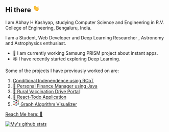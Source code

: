 ## Hi there <img src="wave.gif" alt="drawing" width="25"/>

I am Abhay H Kashyap, studying Computer Science and Engineering in R.V. College of Engineering, Bengaluru, India.

I am a Student, Web Developer and Deep Learning Researcher , Astronomy and Astrophysics enthusiast.

- 📱 I am currently working Samsung PRISM project about instant apps.
- 🕸 I have recently started exploring Deep Learning.

Some of the projects I have previously worked on are:
1. [Conditional Independence using RCoT](https://github.com/mayank-agarwal-ln/RCoT)
2. [💸 Personal Finance Manager using Java](https://github.com/abhayhk2001/Personal-Finance-JavaFX)
3. [💉 Rural Vaccination Drive Portal](https://github.com/abhayhk2001/DTL)
4. [📝 React-Todo Application](https://taskcompleted-react.netlify.app/)
5. [<img src="./network.svg" alt="drawing" width="20"/> Graph Algorithm Visualizer](https://graphviz.netlify.app/)


[Reach Me here: 📮](https://www.linkedin.com/in/abhay-h-kashyap/)


[![My's github stats](https://github-readme-stats.vercel.app/api?username=abhayhk2001&show_icons=true&theme=merko)](https://github.com/dereknguyen269)